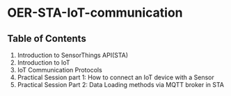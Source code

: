 # OER-STA-IoT-communication

## Table of Contents
1. Introduction to SensorThings API(STA)
2. Introduction to IoT 
3. IoT Communication Protocols
4. Practical Session part 1: How to connect an IoT device with a Sensor
5. Practical Session Part 2: Data Loading methods via MQTT broker in STA

